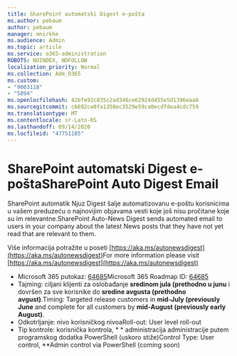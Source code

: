 ```yaml
---
title: SharePoint automatski Digest e-pošta
ms.author: pebaum
author: pebaum
manager: mnirkhe
ms.audience: Admin
ms.topic: article
ms.service: o365-administration
ROBOTS: NOINDEX, NOFOLLOW
localization_priority: Normal
ms.collection: Adm_O365
ms.custom:
- "9003118"
- "5894"
ms.openlocfilehash: 42bfe92c835c2ad346ce62924d455e5d1396eaa6
ms.sourcegitcommit: c6692ce0fa1358ec3529e59ca0ecdfdea4cdc759
ms.translationtype: MT
ms.contentlocale: sr-Latn-RS
ms.lasthandoff: 09/14/2020
ms.locfileid: "47751185"
---
```

# <a name="sharepoint-auto-digest-email"></a><span data-ttu-id="17c22-102">SharePoint automatski Digest e-pošta</span><span class="sxs-lookup"><span data-stu-id="17c22-102">SharePoint Auto Digest Email</span></span>

<span data-ttu-id="17c22-103">SharePoint automatik Njuz Digest šalje automatizovanu e-poštu korisnicima u vašem preduzeću o najnovijim objavama vesti koje još nisu pročitane koje su im relevantne.</span><span class="sxs-lookup"><span data-stu-id="17c22-103">SharePoint Auto-News Digest sends automated email to users in your company about the latest News posts that they have not yet read that are relevant to them.</span></span>

<span data-ttu-id="17c22-104">Više informacija potražite u poseti [https://aka.ms/autonewsdigest](https://aka.ms/autonewsdigest)</span><span class="sxs-lookup"><span data-stu-id="17c22-104">For more information please visit [https://aka.ms/autonewsdigest](https://aka.ms/autonewsdigest)</span></span>

- <span data-ttu-id="17c22-105">Microsoft 365 putokaz:  [64685](https://www.microsoft.com/microsoft-365/roadmap?filters=&featureid=64685)</span><span class="sxs-lookup"><span data-stu-id="17c22-105">Microsoft 365 Roadmap ID:  [64685](https://www.microsoft.com/microsoft-365/roadmap?filters=&featureid=64685)</span></span>
- <span data-ttu-id="17c22-106">Tajming: ciljani klijenti za oslobađanje  **sredinom jula (prethodno u junu**  i dovršen za sve korisnike do  **sredine avgusta (prethodno avgust)**.</span><span class="sxs-lookup"><span data-stu-id="17c22-106">Timing: Targeted release customers in  **mid-July (previously June**  and complete for all customers by  **mid-August (previously early August)**.</span></span>
- <span data-ttu-id="17c22-107">Odkotrljanje: nivo korisničkog nivoa</span><span class="sxs-lookup"><span data-stu-id="17c22-107">Roll-out: User level roll-out</span></span>
- <span data-ttu-id="17c22-108">Tip kontrole: korisnička kontrola, \* \* administracija administracije putem programskog dodatka PowerShell (uskoro stiže)</span><span class="sxs-lookup"><span data-stu-id="17c22-108">Control Type: User control,  \*\*Admin control via PowerShell (coming soon)</span></span>
